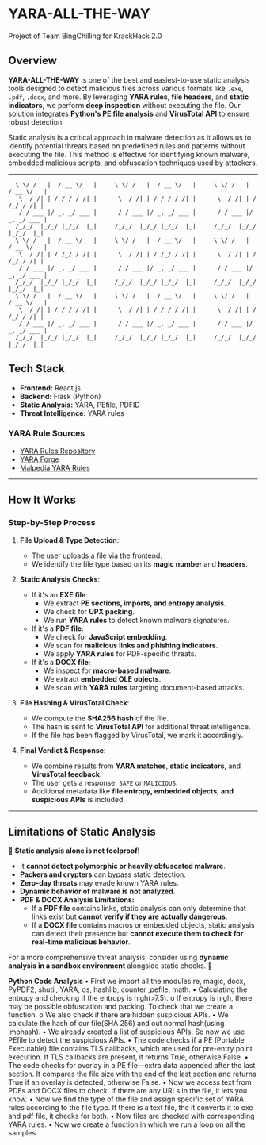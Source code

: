 # YARA-ALL-THE-WAY
Project of Team BingChilling for KrackHack 2.0 
## Overview

**YARA-ALL-THE-WAY** is one of the best and easiest-to-use static analysis tools designed to detect malicious files across various formats like `.exe`, `.pdf`, `.docx`, and more. By leveraging **YARA rules**, **file headers**, and **static indicators**, we perform **deep inspection** without executing the file. Our solution integrates **Python's PE file analysis** and **VirusTotal API** to ensure robust detection.

Static analysis is a critical approach in malware detection as it allows us to identify potential threats based on predefined rules and patterns without executing the file. This method is effective for identifying known malware, embedded malicious scripts, and obfuscation techniques used by attackers.

---
 
      \ \/ /   |  / __ \/   |     \ \/ /   |  / __ \/   |     \ \/ /   |  / __ \/   |
       \  / /| | / /_/ / /| |      \  / /| | / /_/ / /| |      \  / /| | / /_/ / /| |
       / / ___ |/ _, _/ ___ |      / / ___ |/ _, _/ ___ |      / / ___ |/ _, _/ ___ |
      /_/_/  |_/_/ |_/_/  |_|     /_/_/  |_/_/ |_/_/  |_|     /_/_/  |_/_/ |_/_/  |_|
      \ \/ /   |  / __ \/   |     \ \/ /   |  / __ \/   |     \ \/ /   |  / __ \/   |
       \  / /| | / /_/ / /| |      \  / /| | / /_/ / /| |      \  / /| | / /_/ / /| |
       / / ___ |/ _, _/ ___ |      / / ___ |/ _, _/ ___ |      / / ___ |/ _, _/ ___ |
      /_/_/  |_/_/ |_/_/  |_|     /_/_/  |_/_/ |_/_/  |_|     /_/_/  |_/_/ |_/_/  |_|
      \ \/ /   |  / __ \/   |     \ \/ /   |  / __ \/   |     \ \/ /   |  / __ \/   |
       \  / /| | / /_/ / /| |      \  / /| | / /_/ / /| |      \  / /| | / /_/ / /| |
       / / ___ |/ _, _/ ___ |      / / ___ |/ _, _/ ___ |      / / ___ |/ _, _/ ___ |
      /_/_/  |_/_/ |_/_/  |_|     /_/_/  |_/_/ |_/_/  |_|     /_/_/  |_/_/ |_/_/  |_|
     


## Tech Stack
- **Frontend:** React.js
- **Backend:** Flask (Python)
- **Static Analysis:** YARA, PEfile, PDFID
- **Threat Intelligence:** YARA rules

### YARA Rule Sources
- [YARA Rules Repository](https://github.com/Yara-Rules/rules)
- [YARA Forge](https://yaraify.abuse.ch/)
- [Malpedia YARA Rules](https://malpedia.caad.fkie.fraunhofer.de/)

---

## How It Works

### **Step-by-Step Process**
1. **File Upload & Type Detection**:
   - The user uploads a file via the frontend.
   - We identify the file type based on its **magic number** and **headers**.

2. **Static Analysis Checks**:
   - If it's an **EXE file**:
     - We extract **PE sections, imports, and entropy analysis**.
     - We check for **UPX packing**.
     - We run **YARA rules** to detect known malware signatures.
   - If it's a **PDF file**:
     - We check for **JavaScript embedding**.
     - We scan for **malicious links and phishing indicators**.
     - We apply **YARA rules** for PDF-specific threats.
   - If it's a **DOCX file**:
     - We inspect for **macro-based malware**.
     - We extract **embedded OLE objects**.
     - We scan with **YARA rules** targeting document-based attacks.

3. **File Hashing & VirusTotal Check**:
   - We compute the **SHA256 hash** of the file.
   - The hash is sent to **VirusTotal API** for additional threat intelligence.
   - If the file has been flagged by VirusTotal, we mark it accordingly.

4. **Final Verdict & Response**:
   - We combine results from **YARA matches**, **static indicators**, and **VirusTotal feedback**.
   - The user gets a response: `SAFE` or `MALICIOUS`.
   - Additional metadata like **file entropy, embedded objects, and suspicious APIs** is included.

---

## Limitations of Static Analysis

🚨 **Static analysis alone is not foolproof!**
- It **cannot detect polymorphic or heavily obfuscated malware**.
- **Packers and crypters** can bypass static detection.
- **Zero-day threats** may evade known YARA rules.
- **Dynamic behavior of malware is not analyzed**.
- **PDF & DOCX Analysis Limitations:**
  - If a **PDF file** contains links, static analysis can only determine that links exist but **cannot verify if they are actually dangerous**.
  - If a **DOCX file** contains macros or embedded objects, static analysis can detect their presence but **cannot execute them to check for real-time malicious behavior**.

For a more comprehensive threat analysis, consider using **dynamic analysis in a sandbox environment** alongside static checks. 🚀

**Python Code Analysis** 
•	First we import all the modules re, magic, docx, PyPDF2, shutil, YARA, os, hashlib, counter ,pefile, math.
•	Calculating the entropy and checking if the entropy is high(>7.5).
  o	If entropy is high, there may be possible obfuscation and packing. To check that we create a function.
  o	We also check if there are hidden suspicious APIs.
•	We calculate the hash of our file(SHA 256) and out normal hash(using imphash).
•	We already created a list of suspicious APIs. So now we use PEfile to detect the suspicious APIs.
•	The code checks if a PE (Portable Executable) file contains TLS callbacks, which are used for pre-entry point execution. If TLS callbacks are present, it returns True, otherwise False.
•	The code checks for overlay in a PE file—extra data appended after the last section. It compares the file size with the end of the last section and returns True if an overlay is detected, otherwise False.
•	Now we access text from PDFs and DOCX files to check. If there are any URLs in the file, it lets you know.
•	Now we find the type of the file and assign specific set of YARA rules according to the file type.
If there is a text file, the it converts it to exe and pdf file, it checks for both.
•	Now files are checked with corresponding YARA rules.
•	Now we create a function in which we run a loop on all the samples
